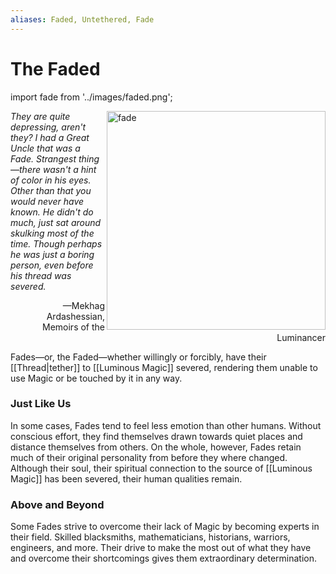 ```yaml
---
aliases: Faded, Untethered, Fade
---
```

# The Faded

import fade from '../images/faded.png';

<Image 
	src={fade} 
	alt="fade" 
	width="350px"
	align="right"
	source="Art by TBD"
	sourceLink=""
	/>

*They are quite depressing, aren't they? I had a Great Uncle that was a Fade. Strangest thing—there wasn't a hint of color in his eyes. Other than that you would never have known. He didn't do much, just sat around skulking most of the time. Though perhaps he was just a boring person, even before his thread was severed.*

<div style="text-align: right">—Mekhag Ardashessian, Memoirs of the Luminancer</div>

Fades—or, the Faded—whether willingly or forcibly, have their [[Thread|tether]] to [[Luminous Magic]] severed, rendering them unable to use Magic or be touched by it in any way.

### Just Like Us
In some cases, Fades tend to feel less emotion than other humans. Without conscious effort, they find themselves drawn towards quiet places and distance themselves from others. On the whole, however, Fades retain much of their original personality from before they where changed. Although their soul, their spiritual connection to the source of [[Luminous Magic]] has been severed, their human qualities remain.

### Above and Beyond
Some Fades strive to overcome their lack of Magic by becoming experts in their field. Skilled blacksmiths, mathematicians, historians, warriors, engineers, and more. Their drive to make the most out of what they have and overcome their shortcomings gives them extraordinary determination.